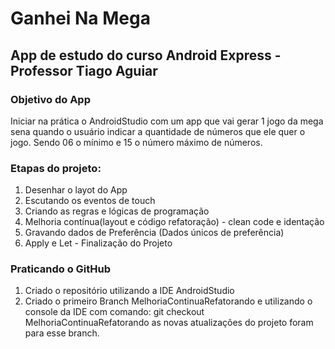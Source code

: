 # Ganhei Na Mega
## App de estudo do curso Android Express - Professor Tiago Aguiar
### Objetivo do App
Iniciar na prática o AndroidStudio com um app que vai gerar 1 jogo da mega sena quando o usuário indicar a quantidade de números que ele quer o jogo.
Sendo 06 o mínimo e 15 o número máximo de números.
<br>
### Etapas do projeto:
1. Desenhar o layot do App
2. Escutando os eventos de touch
3. Criando as regras e lógicas de programação
4. Melhoria contínua(layout e código refatoração) - clean code e identação 
5. Gravando dados de Preferência (Dados únicos de preferência)
6. Apply e Let - Finalização do Projeto

### Praticando o GitHub
1. Criado o repositório utilizando a IDE AndroidStudio
2. Criado o primeiro Branch MelhoriaContinuaRefatorando e utilizando o console da IDE com comando: git checkout MelhoriaContinuaRefatorando
as novas atualizações do projeto foram para esse branch.
